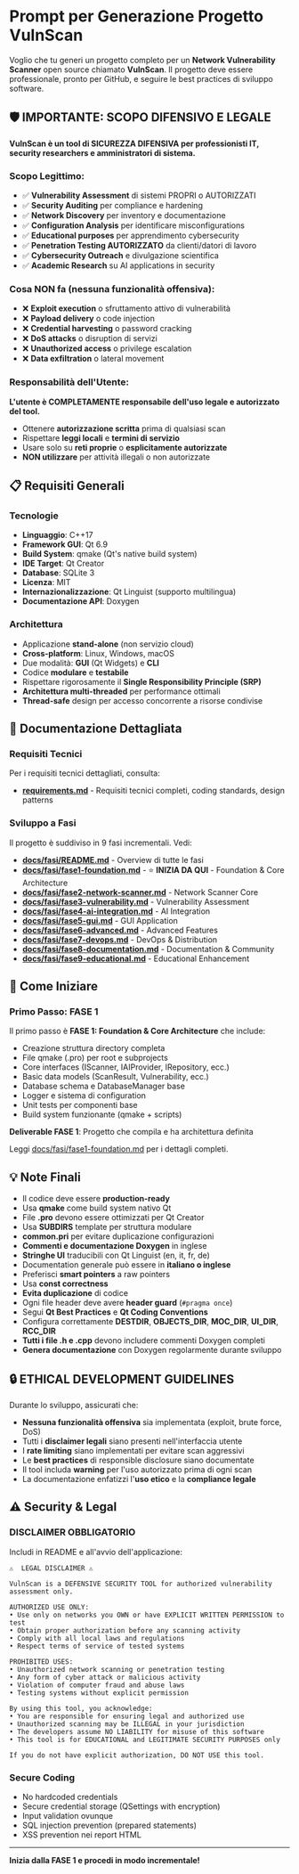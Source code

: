 # Prompt per Generazione Progetto VulnScan

Voglio che tu generi un progetto completo per un **Network Vulnerability Scanner** open source chiamato **VulnScan**. Il progetto deve essere professionale, pronto per GitHub, e seguire le best practices di sviluppo software.

## 🛡️ **IMPORTANTE: SCOPO DIFENSIVO E LEGALE**

**VulnScan è un tool di SICUREZZA DIFENSIVA per professionisti IT, security researchers e amministratori di sistema.**

### Scopo Legittimo:
- ✅ **Vulnerability Assessment** di sistemi PROPRI o AUTORIZZATI
- ✅ **Security Auditing** per compliance e hardening
- ✅ **Network Discovery** per inventory e documentazione
- ✅ **Configuration Analysis** per identificare misconfigurations
- ✅ **Educational purposes** per apprendimento cybersecurity
- ✅ **Penetration Testing AUTORIZZATO** da clienti/datori di lavoro
- ✅ **Cybersecurity Outreach** e divulgazione scientifica
- ✅ **Academic Research** su AI applications in security

### Cosa NON fa (nessuna funzionalità offensiva):
- ❌ **Exploit execution** o sfruttamento attivo di vulnerabilità
- ❌ **Payload delivery** o code injection
- ❌ **Credential harvesting** o password cracking
- ❌ **DoS attacks** o disruption di servizi
- ❌ **Unauthorized access** o privilege escalation
- ❌ **Data exfiltration** o lateral movement

### Responsabilità dell'Utente:
**L'utente è COMPLETAMENTE responsabile dell'uso legale e autorizzato del tool.**
- Ottenere **autorizzazione scritta** prima di qualsiasi scan
- Rispettare **leggi locali** e **termini di servizio**
- Usare solo su **reti proprie** o **esplicitamente autorizzate**
- **NON utilizzare** per attività illegali o non autorizzate

## 📋 Requisiti Generali

### Tecnologie
- **Linguaggio**: C++17
- **Framework GUI**: Qt 6.9
- **Build System**: qmake (Qt's native build system)
- **IDE Target**: Qt Creator
- **Database**: SQLite 3
- **Licenza**: MIT
- **Internazionalizzazione**: Qt Linguist (supporto multilingua)
- **Documentazione API**: Doxygen

### Architettura
- Applicazione **stand-alone** (non servizio cloud)
- **Cross-platform**: Linux, Windows, macOS
- Due modalità: **GUI** (Qt Widgets) e **CLI**
- Codice **modulare** e **testabile**
- Rispettare rigorosamente il **Single Responsibility Principle (SRP)**
- **Architettura multi-threaded** per performance ottimali
- **Thread-safe** design per accesso concorrente a risorse condivise

## 📂 Documentazione Dettagliata

### Requisiti Tecnici
Per i requisiti tecnici dettagliati, consulta:
- **[requirements.md](./docs/requirements.md)** - Requisiti tecnici completi, coding standards, design patterns

### Sviluppo a Fasi
Il progetto è suddiviso in 9 fasi incrementali. Vedi:
- **[docs/fasi/README.md](./docs/fasi/README.md)** - Overview di tutte le fasi
- **[docs/fasi/fase1-foundation.md](./docs/fasi/fase1-foundation.md)** - ⭐ **INIZIA DA QUI** - Foundation & Core Architecture
- **[docs/fasi/fase2-network-scanner.md](./docs/fasi/fase2-network-scanner.md)** - Network Scanner Core
- **[docs/fasi/fase3-vulnerability.md](./docs/fasi/fase3-vulnerability.md)** - Vulnerability Assessment
- **[docs/fasi/fase4-ai-integration.md](./docs/fasi/fase4-ai-integration.md)** - AI Integration
- **[docs/fasi/fase5-gui.md](./docs/fasi/fase5-gui.md)** - GUI Application
- **[docs/fasi/fase6-advanced.md](./docs/fasi/fase6-advanced.md)** - Advanced Features
- **[docs/fasi/fase7-devops.md](./docs/fasi/fase7-devops.md)** - DevOps & Distribution
- **[docs/fasi/fase8-documentation.md](./docs/fasi/fase8-documentation.md)** - Documentation & Community
- **[docs/fasi/fase9-educational.md](./docs/fasi/fase9-educational.md)** - Educational Enhancement

## 🚀 Come Iniziare

### Primo Passo: FASE 1
Il primo passo è **FASE 1: Foundation & Core Architecture** che include:
- Creazione struttura directory completa
- File qmake (.pro) per root e subprojects
- Core interfaces (IScanner, IAIProvider, IRepository, ecc.)
- Basic data models (ScanResult, Vulnerability, ecc.)
- Database schema e DatabaseManager base
- Logger e sistema di configuration
- Unit tests per componenti base
- Build system funzionante (qmake + scripts)

**Deliverable FASE 1**: Progetto che compila e ha architettura definita

Leggi [docs/fasi/fase1-foundation.md](./docs/fasi/fase1-foundation.md) per i dettagli completi.

## 💡 Note Finali

- Il codice deve essere **production-ready**
- Usa **qmake** come build system nativo Qt
- File **.pro** devono essere ottimizzati per Qt Creator
- Usa **SUBDIRS** template per struttura modulare
- **common.pri** per evitare duplicazione configurazioni
- **Commenti e documentazione Doxygen** in inglese
- **Stringhe UI** traducibili con Qt Linguist (en, it, fr, de)
- Documentation generale può essere in **italiano o inglese**
- Preferisci **smart pointers** a raw pointers
- Usa **const correctness**
- **Evita duplicazione** di codice
- Ogni file header deve avere **header guard** (`#pragma once`)
- Segui **Qt Best Practices** e **Qt Coding Conventions**
- Configura correttamente **DESTDIR**, **OBJECTS_DIR**, **MOC_DIR**, **UI_DIR**, **RCC_DIR**
- **Tutti i file .h e .cpp** devono includere commenti Doxygen completi
- **Genera documentazione** con Doxygen regolarmente durante sviluppo

## 🔒 **ETHICAL DEVELOPMENT GUIDELINES**

Durante lo sviluppo, assicurati che:
- **Nessuna funzionalità offensiva** sia implementata (exploit, brute force, DoS)
- Tutti i **disclaimer legali** siano presenti nell'interfaccia utente
- I **rate limiting** siano implementati per evitare scan aggressivi
- Le **best practices** di responsible disclosure siano documentate
- Il tool includa **warning** per l'uso autorizzato prima di ogni scan
- La documentazione enfatizzi l'**uso etico** e la **compliance legale**

## ⚠️ Security & Legal

### DISCLAIMER OBBLIGATORIO
Includi in README e all'avvio dell'applicazione:
```
⚠️  LEGAL DISCLAIMER ⚠️

VulnScan is a DEFENSIVE SECURITY TOOL for authorized vulnerability assessment only.

AUTHORIZED USE ONLY:
• Use only on networks you OWN or have EXPLICIT WRITTEN PERMISSION to test
• Obtain proper authorization before any scanning activity
• Comply with all local laws and regulations
• Respect terms of service of tested systems

PROHIBITED USES:
• Unauthorized network scanning or penetration testing
• Any form of cyber attack or malicious activity
• Violation of computer fraud and abuse laws
• Testing systems without explicit permission

By using this tool, you acknowledge:
• You are responsible for ensuring legal and authorized use
• Unauthorized scanning may be ILLEGAL in your jurisdiction
• The developers assume NO LIABILITY for misuse of this software
• This tool is for EDUCATIONAL and LEGITIMATE SECURITY PURPOSES only

If you do not have explicit authorization, DO NOT USE this tool.
```

### Secure Coding
- No hardcoded credentials
- Secure credential storage (QSettings with encryption)
- Input validation ovunque
- SQL injection prevention (prepared statements)
- XSS prevention nei report HTML

---

**Inizia dalla FASE 1 e procedi in modo incrementale!**